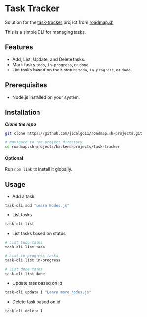 # Task Tracker

Solution for the [task-tracker](https://roadmap.sh/projects/task-tracker) project from [roadmap.sh](https://roadmap.sh)

This is a simple CLI for managing tasks.

## Features

- Add, List, Update, and Delete tasks.
- Mark tasks `todo`, `in-progress`, or `done`.
- List tasks based on their status: `todo`, `in-progress`, or `done`.

## Prerequisites

- Node.js installed on your system.

## Installation

**_Clone the repo_**

```bash
git clone https://github.com/jidalgo11/roadmap.sh-projects.git

# Navigate to the project directory
cd roadmap.sh-projects/backend-projects/task-tracker
```

#### Optional

Run `npm link` to install it globally.

## Usage

- Add a task

```bash
task-cli add "Learn Nodes.js"
```

- List tasks

```bash
task-cli list
```

- List tasks based on status

```bash
# List todo tasks
task-cli list todo

# List in-progress tasks
task-cli list in-progress

# List done tasks
task-cli list done
```

- Update task based on id

```bash
task-cli update 1 "Learn more Nodes.js"
```

- Delete task based on id

```bash
task-cli delete 1
```
